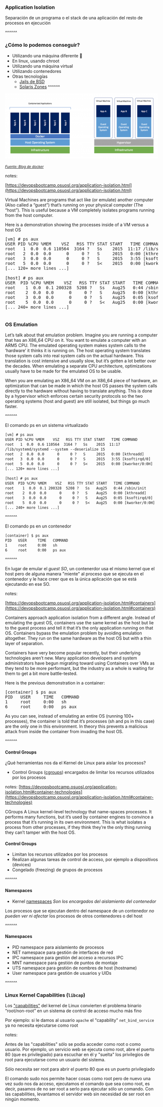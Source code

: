### Application Isolation

Separación de un programa o el stack de una aplicación del resto de procesos en ejecución

^^^^^^

### ¿Cómo lo podemos conseguir?

* Utilizando una máquina diferente &#x1F926; <!-- .element: class="fragment" data-fragment-index="1" -->
* En linux, usando chroot <!-- .element: class="fragment" data-fragment-index="2" -->
* Utilizando una máquina virtual <!-- .element: class="fragment" data-fragment-index="3" -->
* Utilizando contenedores <!-- .element: class="fragment" data-fragment-index="4" -->
* Otras tecnologías <!-- .element: class="fragment" data-fragment-index="5" -->
  * [Jails de BSD](https://www.freebsd.org/doc/handbook/jails.html) <!-- .element: class="fragment" data-fragment-index="5" -->
  * [Solaris Zones](https://docs.oracle.com/cd/E37929_01/html/E36580/zonesoverview.html)<!-- .element: class="fragment" data-fragment-index="6" -->
^^^^^^

<img alt="Containers vs Virtual Machines" src="../../images/containers_vs_virtual_machines.png"  class="r-stretch" />

<small>[_Fuente: Blog de docker_](https://blog.docker.com/2018/08/containers-replacing-virtual-machines/)</small>

notes:

[https://devopsbootcamp.osuosl.org/application-isolation.html](https://devopsbootcamp.osuosl.org/application-isolation.html)

Virtual Machines are programs that act like (or emulate) another computer (Also called a “guest”) that’s running on your physical computer (The “host”). This is useful because a VM completely isolates programs running from the host computer.

Here is a demonstration showing the processes inside of a VM versus a host OS

<pre>
[vm] # ps aux
USER PID %CPU %MEM    VSZ   RSS TTY STAT START   TIME COMMAND
root   1  0.0  0.6 110564  3164 ?   Ss    2015  11:17 /lib/systemd/systemd --system --deserialize 15
root   2  0.0  0.0      0     0 ?   S     2015   0:00 [kthreadd]
root   3  0.0  0.0      0     0 ?   S     2015   3:55 [ksoftirqd/0]
root   5  0.0  0.0      0     0 ?   S<    2015   0:00 [kworker/0:0H]
[... 120+ more lines ...]

[host] # ps aux
USER  PID %CPU %MEM    VSZ   RSS TTY STAT START   TIME COMMAND
root    1  0.0  0.1 200328  5208 ?   Ss   Aug25   0:44 /sbin/init
root    2  0.0  0.0      0     0 ?   S    Aug25   0:00 [kthreadd]
root    3  0.0  0.0      0     0 ?   S    Aug25   0:05 [ksoftirqd/0]
root    5  0.0  0.0      0     0 ?   S<   Aug25   0:00 [kworker/0:0H]
[... 240+ more lines ...]

</pre>
 
### OS Emulation

Let’s talk about that emulation problem. Imagine you are running a computer that has an X86_64 CPU on it. You want to emulate a computer with an ARM5 CPU. The emulated operating system makes system calls to the ‘hardware’ it thinks it is running on. The host operating system translates those system calls into real system calls on the actual hardware. This translation is cost intensive and usually slow, but it’s gotten a lot better over the decades. When emulating a separate CPU architecture, optimizations usually have to be made for the emulated OS to be usable.

When you are emulating an X86_64 VM on an X86_64 piece of hardware, an optimization that can be made in which the host OS passes the system calls directly to the hardware without having to translate anything. This is done by a hypervisor which enforces certain security protocols so the two operating systems (host and guest) are still isolated, but things go much faster.


^^^^^^

El comando ps en un sistema virtualizado

```shell
[vm] # ps aux
USER PID %CPU %MEM    VSZ   RSS TTY STAT START   TIME COMMAND
root   1  0.0  0.6 110564  3164 ?   Ss    2015  11:17 /lib/systemd/systemd --system --deserialize 15
root   2  0.0  0.0      0     0 ?   S     2015   0:00 [kthreadd]
root   3  0.0  0.0      0     0 ?   S     2015   3:55 [ksoftirqd/0]
root   5  0.0  0.0      0     0 ?   S<    2015   0:00 [kworker/0:0H]
[... 120+ more lines ...]

[host] # ps aux
USER  PID %CPU %MEM    VSZ   RSS TTY STAT START   TIME COMMAND
root    1  0.0  0.1 200328  5208 ?   Ss   Aug25   0:44 /sbin/init
root    2  0.0  0.0      0     0 ?   S    Aug25   0:00 [kthreadd]
root    3  0.0  0.0      0     0 ?   S    Aug25   0:05 [ksoftirqd/0]
root    5  0.0  0.0      0     0 ?   S<   Aug25   0:00 [kworker/0:0H]
[... 240+ more lines ...]
```

^^^^^^

El comando ps en un contenedor

```shell
[container] $ ps aux
PID   USER     TIME   COMMAND
1     root     0:00   sh
6     root     0:00   ps aux
```

^^^^^^

En lugar de emular el _guest SO_, un contenerdor usa el mismo kernel que el host pero de 
alguna manera "miente" al proceso que se ejecuta en el contenedor y le hace creer que es la 
única aplicación que se está ejecutando en ese SO.

notes:

[https://devopsbootcamp.osuosl.org/application-isolation.html#containers](https://devopsbootcamp.osuosl.org/application-isolation.html#containers)

Containers approach application isolation from a different angle. Instead of emulating the guest OS, containers use the same kernel as the host but lie to the guest process and tell it that it’s the only application running on that OS. Containers bypass the emulation problem by avoiding emulation altogether. They run on the same hardware as the host OS but with a thin layer of separation.

Containers have very become popular recently, but their underlying technologies aren’t new. Many application developers and system administrators have begun migrating toward using Containers over VMs as they tend to be more performant, but the industry as a whole is waiting for them to get a bit more battle-tested.

Here is the previous demonstration in a container:

<pre>
[container] $ ps aux
PID   USER     TIME   COMMAND
1     root     0:00   sh
6     root     0:00   ps aux
</pre>

As you can see, instead of emulating an entire OS (running 100+ processes), the container is told that it’s processes (sh and ps in this case) are the only one in this environment. In theory this prevents a malicious attack from inside the container from invading the host OS.

^^^^^^

#### Control Groups

¿Qué herramientas nos da el Kernel de Linux para aislar los procesos?

* Control Groups ([cgroups](https://access.redhat.com/documentation/en-us/red_hat_enterprise_linux/7/html/resource_management_guide/index)) 
  encargados de limitar los recursos utilizados por los procesos

notes:
[https://devopsbootcamp.osuosl.org/application-isolation.html#container-technologies](https://devopsbootcamp.osuosl.org/application-isolation.html#container-technologies)

CGroups
A Linux kernel-level technology that name-spaces processes. It performs many functions, but it’s used by container engines to convince a process that it’s running in its own environment. This is what isolates a process from other processes, if they think they’re the only thing running they can’t tamper with the host OS.

#### Control Groups

* Limitan los recursos utilizados por los procesos
* Realizan algunas tareas de control de acceso, por ejemplo a dispositivos (devices)
* Congelado (freezing) de grupos de procesos

^^^^^^

#### Namespaces

* Kernel [namespaces](http://man7.org/linux/man-pages/man7/namespaces.7.html) 
  *Son los encargados del aislamiento del contenedor*

Los procesos que se ejecutan dentro del namespace de un contenedor *no pueden ver ni afectar* los procesos
de otros contenedores o del host


^^^^^^

#### Namespaces

* PID namespace para aislamiento de procesos 
* NET namespace para gestión de interfaces de red
* IPC namespace para gestión del acceso a recursos IPC
* MNT namespace para gestión de puntos de montaje
* UTS namespace para gestión de nombres de host (hostname)
* User namespace para gestión de usuarios y UIDs

^^^^^^

### Linux Kernel Capabilities (```libcap```)

Los ["capabilities"](http://man7.org/linux/man-pages/man7/capabilities.7.html) 
del kernel de Linux convierten el problema binario “root/non-root” 
en un sistema de control de acceso mucho más fino

Por ejemplo: si le damos al usuario ```apache``` el "capability" ```net_bind_service``` ya no necesita ejecutarse como root

notes:

Antes de las "capabilities" sólo se podía acceder como root o como usuario. Por ejemplo,
un servicio web se ejecuta como root, abre el puerto 80 (que es privilegiado) para escuchar en él
y "suelta" los privilegios de root para ejecutarse como un usuario del sistema.

Sólo necesita ser root para abrir el puerto 80 que es un puerto privilegiado

El comando sudo nos permite hacer cosas como root pero de nuevo una vez sudo nos da acceso, ejecutamos
el comando que sea como root, es decir, pasamos de no ser root a serlo para ejecutar sólo un comando.
Con las capabilities, levantamos el servidor web sin necesidad de ser root en ningún momento.




